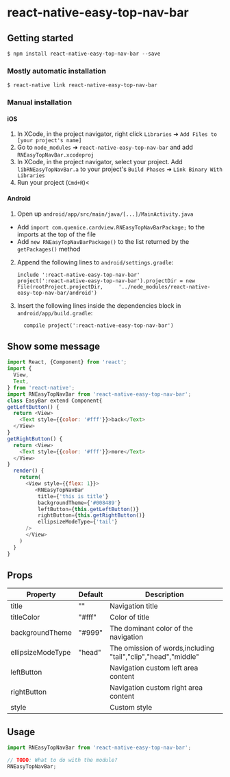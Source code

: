 
# react-native-easy-top-nav-bar

## Getting started

`$ npm install react-native-easy-top-nav-bar --save`

### Mostly automatic installation

`$ react-native link react-native-easy-top-nav-bar`

### Manual installation


#### iOS

1. In XCode, in the project navigator, right click `Libraries` ➜ `Add Files to [your project's name]`
2. Go to `node_modules` ➜ `react-native-easy-top-nav-bar` and add `RNEasyTopNavBar.xcodeproj`
3. In XCode, in the project navigator, select your project. Add `libRNEasyTopNavBar.a` to your project's `Build Phases` ➜ `Link Binary With Libraries`
4. Run your project (`Cmd+R`)<

#### Android

1. Open up `android/app/src/main/java/[...]/MainActivity.java`
  - Add `import com.quenice.cardview.RNEasyTopNavBarPackage;` to the imports at the top of the file
  - Add `new RNEasyTopNavBarPackage()` to the list returned by the `getPackages()` method
2. Append the following lines to `android/settings.gradle`:
  	```
  	include ':react-native-easy-top-nav-bar'
  	project(':react-native-easy-top-nav-bar').projectDir = new File(rootProject.projectDir, 	'../node_modules/react-native-easy-top-nav-bar/android')
  	```
3. Insert the following lines inside the dependencies block in `android/app/build.gradle`:
  	```
      compile project(':react-native-easy-top-nav-bar')
  	```
    
## Show some message    
  ```js
  import React, {Component} from 'react';
  import {
    View,
    Text,
  } from 'react-native';
  import RNEasyTopNavBar from 'react-native-easy-top-nav-bar';
  class EasyBar extend Component{
  getLeftButton() {
    return <View>
      <Text style={{color: '#fff'}}>back</Text>
    </View>
  }
  getRightButton() {
    return <View>
      <Text style={{color: '#fff'}}>more</Text>
    </View>
  }
    render() {
      return(
        <View style={{flex: 1}}>
           <RNEasyTopNavBar
            title={'this is title'}
            backgroundTheme={'#008489'}
            leftButton={this.getLeftButton()}
            rightButton={this.getRightButton()}
            ellipsizeModeType={'tail'}
        />
        </View>
      )
    }
  }
```  
    
    
## Props

Property | Default | Description
--------- | ------------- | ------------
title | "" | Navigation title
titleColor | "#fff" | Color of title
backgroundTheme | "#999" | The dominant color of the navigation
ellipsizeModeType | "head" | The omission of words,including "tail","clip","head","middle"
leftButton | | Navigation custom left area content
rightButton| | Navigation custom right area content
style| | Custom style


## Usage
```javascript
import RNEasyTopNavBar from 'react-native-easy-top-nav-bar';

// TODO: What to do with the module?
RNEasyTopNavBar;



